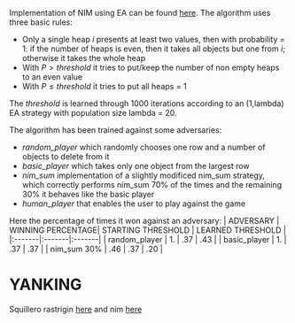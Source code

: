 Implementation of NIM using EA can be found [here](https://github.com/AlessiaLeclercq/ComputationalIntelligence_S291871/blob/main/lab3/lab3.py). 
The algorithm uses three basic rules:
- Only a single heap $i$ presents at least two values, then with probability = 1: if the number of heaps is even, then it takes all objects but one from $i$; otherwise it takes the whole heap 
- With $P > threshold$ it tries to put/keep the number of non empty heaps to an even value
- With $P \leq threshold$ it tries to put all heaps $=$ 1
 
The $threshold$ is learned through 1000 iterations according to an (1,lambda) EA strategy with population size lambda = 20.

The algorithm has been trained against some adversaries:
- *random_player* which randomly chooses one row and a number of objects to delete from it
- *basic_player* which takes only one object from the largest row
- *nim_sum* implementation of a slightly modificed nim_sum strategy, which correctly performs nim_sum 70% of the times and the remaining 30% it behaves like the basic player
- *human_player* that enables the user to play against the game

Here the percentage of times it won against an adversary:
| ADVERSARY  | WINNING PERCENTAGE| STARTING THRESHOLD | LEARNED THRESHOLD |
|:-------|:-------|:-------|
| random_player | 1.  |  .37 | .43 |
| basic_player  | 1.  |  .37 | .37 |
| nim_sum  30%  | .46 |  .37 | .20 |


# YANKING 
Squillero rastrigin [here](https://github.com/squillero/computational-intelligence/blob/master/2021-22/rastrigin.ipynb) and nim [here](https://github.com/squillero/computational-intelligence/blob/master/2022-23/lab3_nim.ipynb)
